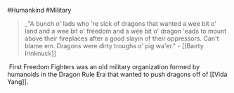 #Humankind #Military
> _"A bunch o' lads who 're sick of dragons that wanted a wee bit o' land and a wee bit o' freedom and a wee bit o' dragon 'eads to mount above their fireplaces after a good slayin of their oppressors. Can't blame em. Dragons were dirty troughs o' pig wa'er."
> - [[Bairty Irinknuck]]

 First Freedom Fighters was an old military organization formed by humanoids in the Dragon Rule Era that wanted to push dragons off of [[Vida Yang]].